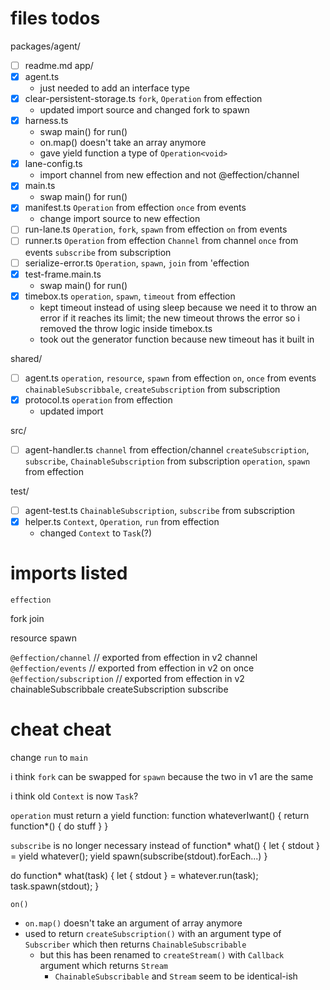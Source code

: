 # files todos
packages/agent/
  - [ ] readme.md
app/
  - [x] agent.ts
    - just needed to add an interface type
  - [x] clear-persistent-storage.ts
    `fork`, `Operation` from effection
      - updated import source and changed fork to spawn
  - [x] harness.ts
    - swap main() for run()
    - on.map() doesn't take an array anymore
    - gave yield function a type of `Operation<void>`
  - [x] lane-config.ts
      - import channel from new effection and not @effection/channel
  - [x] main.ts
    - swap main() for run()
  - [x] manifest.ts
    `Operation` from effection
    `once` from events
      - change import source to new effection
  - [ ] run-lane.ts
    `Operation`, `fork`, `spawn` from effection
    `on` from events
  - [ ] runner.ts
    `Operation` from effection
    `Channel` from channel
    `once` from events
    `subscribe` from subscription
  - [ ] serialize-error.ts
    `Operation`, `spawn`, `join` from 'effection
  - [x] test-frame.main.ts
    - swap main() for run()
  - [x] timebox.ts
    `operation`, `spawn`, `timeout` from effection
    - kept timeout instead of using sleep because we need it to throw an error if it reaches its limit; the new timeout throws the error so i removed the throw logic inside timebox.ts
    - took out the generator function because new timeout has it built in

shared/
  - [ ] agent.ts
      `operation`, `resource`, `spawn` from effection
      `on`, `once` from events
      `chainableSubscribbale`, `createSubscription` from subscription
  - [x] protocol.ts
      `operation` from effection
      - updated import

src/
  - [ ] agent-handler.ts
      `channel` from effection/channel
      `createSubscription`, `subscribe`, `ChainableSubscription` from subscription
      `operation`, `spawn` from effection

test/
  - [ ] agent-test.ts
      `ChainableSubscription`, `subscribe` from subscription
  - [x] helper.ts
      `Context`, `Operation`, `run` from effection
      - changed `Context` to `Task`(?)

# imports listed
`effection`
  <!-- context -->
  fork
  join
  <!-- main -->
  <!-- Operation -->
  <!-- run -->
  resource
  spawn
  <!-- timeout -->
`@effection/channel` // exported from effection in v2
  channel
`@effection/events` // exported from effection in v2
  on
  once
`@effection/subscription` // exported from effection in v2
  chainableSubscribbale
  createSubscription
  subscribe

# cheat cheat
change `run` to `main`

i think `fork` can be swapped for `spawn` because the two in v1 are the same

i think old `Context` is now `Task`?

`operation` must return a yield function:
  function whateverIwant() {
    return function*() {
      do stuff
    }
  }

`subscribe` is no longer necessary
  instead of
    function* what() {
      let { stdout } = yield whatever();
      yield spawn(subscribe(stdout).forEach...)
    }

  do
    function* what(task) {
      let { stdout } = whatever.run(task);
      task.spawn(stdout);
    }

`on()`
  - `on.map()` doesn't take an argument of array anymore
  - used to return `createSubscription()` with an argument type of `Subscriber` which then returns `ChainableSubscribable`
    - but this has been renamed to `createStream()` with `Callback` argument which returns `Stream`
      - `ChainableSubscribable` and `Stream` seem to be identical-ish
